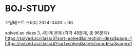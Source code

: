 # BOJ-STUDY
코딩테스트 스터디 2024-0430 ~ 06

solved.ac class 3, 4단계 문제 (각각 48문제, 총 96문제)
https://solved.ac/class/3?sort=solved&direction=desc&page=1
https://solved.ac/class/4?sort=solved&direction=desc&page=1
